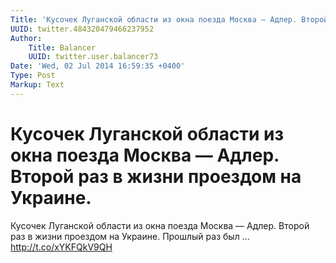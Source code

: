 ```yaml
---
Title: 'Кусочек Луганской области из окна поезда Москва — Адлер. Второй раз в жизни проездом на Украине.'
UUID: twitter.484320479466237952
Author:
    Title: Balancer
    UUID: twitter.user.balancer73
Date: 'Wed, 02 Jul 2014 16:59:35 +0400'
Type: Post
Markup: Text
---
```


# Кусочек Луганской области из окна поезда Москва — Адлер. Второй раз в жизни проездом на Украине.

Кусочек Луганской области из окна поезда Москва — Адлер.
Второй раз в жизни проездом на Украине. Прошлый раз был ...
http://t.co/xYKFQkV9QH